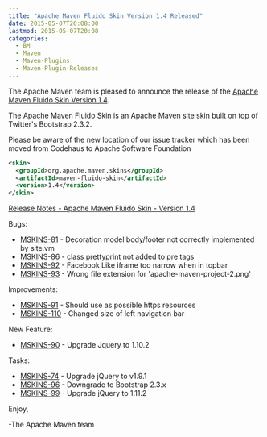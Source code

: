 ```yaml
---
title: "Apache Maven Fluido Skin Version 1.4 Released"
date: 2015-05-07T20:08:00
lastmod: 2015-05-07T20:08
categories:
  - BM
  - Maven
  - Maven-Plugins
  - Maven-Plugin-Releases
---
```

The Apache Maven team is pleased to announce the release of the 
[Apache Maven Fluido Skin Version 1.4](http://maven.apache.org/skins/maven-fluido-skin/).

The Apache Maven Fluido Skin is an Apache Maven site skin built on top of
Twitter's Bootstrap 2.3.2.

Please be aware of the new location of our issue tracker
which has been moved from Codehaus to Apache Software Foundation

```xml
<skin>
  <groupId>org.apache.maven.skins</groupId>
  <artifactId>maven-fluido-skin</artifactId>
  <version>1.4</version>
</skin>
```

<!-- more -->

[Release Notes - Apache Maven Fluido Skin - Version 1.4](https://issues.apache.org/jira/secure/ReleaseNote.jspa?projectId=12317926&version=12331574)


Bugs:

 * [MSKINS-81](https://issues.apache.org/jira/browse/MSKINS-81) - Decoration model body/footer not correctly implemented by site.vm
 * [MSKINS-86](https://issues.apache.org/jira/browse/MSKINS-86) - class prettyprint not added to pre tags
 * [MSKINS-92](https://issues.apache.org/jira/browse/MSKINS-92) - Facebook Like iframe too narrow when in topbar
 * [MSKINS-93](https://issues.apache.org/jira/browse/MSKINS-93) - Wrong file extension for 'apache-maven-project-2.png'

Improvements:

 * [MSKINS-91](https://issues.apache.org/jira/browse/MSKINS-91) - Should use as possible https resources
 * [MSKINS-110](https://issues.apache.org/jira/browse/MSKINS-110) - Changed size of left navigation bar

New Feature:

 * [MSKINS-90](https://issues.apache.org/jira/browse/MSKINS-90) - Upgrade Jquery to 1.10.2

Tasks:

 * [MSKINS-74](https://issues.apache.org/jira/browse/MSKINS-74) - Upgrade jQuery to v1.9.1
 * [MSKINS-96](https://issues.apache.org/jira/browse/MSKINS-96) - Downgrade to Bootstrap 2.3.x
 * [MSKINS-99](https://issues.apache.org/jira/browse/MSKINS-99) - Upgrade jQuery to 1.11.2

Enjoy,

-The Apache Maven team
